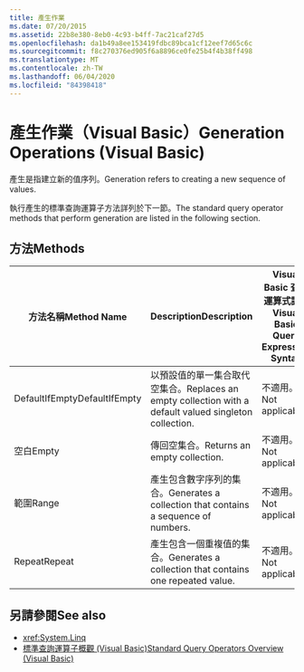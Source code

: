 ```yaml
---
title: 產生作業
ms.date: 07/20/2015
ms.assetid: 22b8e380-8eb0-4c93-b4ff-7ac21caf27d5
ms.openlocfilehash: da1b49a8ee153419fdbc89bca1cf12eef7d65c6c
ms.sourcegitcommit: f8c270376ed905f6a8896ce0fe25b4f4b38ff498
ms.translationtype: MT
ms.contentlocale: zh-TW
ms.lasthandoff: 06/04/2020
ms.locfileid: "84398418"
---
```

# <a name="generation-operations-visual-basic"></a><span data-ttu-id="53b59-102">產生作業（Visual Basic）</span><span class="sxs-lookup"><span data-stu-id="53b59-102">Generation Operations (Visual Basic)</span></span>
<span data-ttu-id="53b59-103">產生是指建立新的值序列。</span><span class="sxs-lookup"><span data-stu-id="53b59-103">Generation refers to creating a new sequence of values.</span></span>  
  
 <span data-ttu-id="53b59-104">執行產生的標準查詢運算子方法詳列於下一節。</span><span class="sxs-lookup"><span data-stu-id="53b59-104">The standard query operator methods that perform generation are listed in the following section.</span></span>  
  
## <a name="methods"></a><span data-ttu-id="53b59-105">方法</span><span class="sxs-lookup"><span data-stu-id="53b59-105">Methods</span></span>  
  
|<span data-ttu-id="53b59-106">方法名稱</span><span class="sxs-lookup"><span data-stu-id="53b59-106">Method Name</span></span>|<span data-ttu-id="53b59-107">Description</span><span class="sxs-lookup"><span data-stu-id="53b59-107">Description</span></span>|<span data-ttu-id="53b59-108">Visual Basic 查詢運算式語法</span><span class="sxs-lookup"><span data-stu-id="53b59-108">Visual Basic Query Expression Syntax</span></span>|<span data-ttu-id="53b59-109">相關資訊</span><span class="sxs-lookup"><span data-stu-id="53b59-109">More Information</span></span>|  
|-----------------|-----------------|------------------------------------------|----------------------|  
|<span data-ttu-id="53b59-110">DefaultIfEmpty</span><span class="sxs-lookup"><span data-stu-id="53b59-110">DefaultIfEmpty</span></span>|<span data-ttu-id="53b59-111">以預設值的單一集合取代空集合。</span><span class="sxs-lookup"><span data-stu-id="53b59-111">Replaces an empty collection with a default valued singleton collection.</span></span>|<span data-ttu-id="53b59-112">不適用。</span><span class="sxs-lookup"><span data-stu-id="53b59-112">Not applicable.</span></span>|<xref:System.Linq.Enumerable.DefaultIfEmpty%2A?displayProperty=nameWithType><br /><br /> <xref:System.Linq.Queryable.DefaultIfEmpty%2A?displayProperty=nameWithType>|  
|<span data-ttu-id="53b59-113">空白</span><span class="sxs-lookup"><span data-stu-id="53b59-113">Empty</span></span>|<span data-ttu-id="53b59-114">傳回空集合。</span><span class="sxs-lookup"><span data-stu-id="53b59-114">Returns an empty collection.</span></span>|<span data-ttu-id="53b59-115">不適用。</span><span class="sxs-lookup"><span data-stu-id="53b59-115">Not applicable.</span></span>|<xref:System.Linq.Enumerable.Empty%2A?displayProperty=nameWithType>|  
|<span data-ttu-id="53b59-116">範圍</span><span class="sxs-lookup"><span data-stu-id="53b59-116">Range</span></span>|<span data-ttu-id="53b59-117">產生包含數字序列的集合。</span><span class="sxs-lookup"><span data-stu-id="53b59-117">Generates a collection that contains a sequence of numbers.</span></span>|<span data-ttu-id="53b59-118">不適用。</span><span class="sxs-lookup"><span data-stu-id="53b59-118">Not applicable.</span></span>|<xref:System.Linq.Enumerable.Range%2A?displayProperty=nameWithType>|  
|<span data-ttu-id="53b59-119">Repeat</span><span class="sxs-lookup"><span data-stu-id="53b59-119">Repeat</span></span>|<span data-ttu-id="53b59-120">產生包含一個重複值的集合。</span><span class="sxs-lookup"><span data-stu-id="53b59-120">Generates a collection that contains one repeated value.</span></span>|<span data-ttu-id="53b59-121">不適用。</span><span class="sxs-lookup"><span data-stu-id="53b59-121">Not applicable.</span></span>|<xref:System.Linq.Enumerable.Repeat%2A?displayProperty=nameWithType>|  
  
## <a name="see-also"></a><span data-ttu-id="53b59-122">另請參閱</span><span class="sxs-lookup"><span data-stu-id="53b59-122">See also</span></span>

- <xref:System.Linq>
- [<span data-ttu-id="53b59-123">標準查詢運算子概觀 (Visual Basic)</span><span class="sxs-lookup"><span data-stu-id="53b59-123">Standard Query Operators Overview (Visual Basic)</span></span>](standard-query-operators-overview.md)

